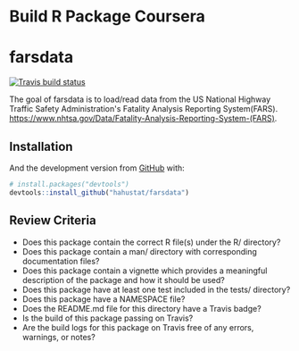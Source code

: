 # Build R Package Coursera

<!-- README.md is generated from README.Rmd. Please edit that file -->



# farsdata

<!-- badges: start -->
[![Travis build status](https://travis-ci.com/hahustat/farsdata.svg?branch=master)](https://travis-ci.com/hahustat/farsdata)
<!-- badges: end -->

The goal of farsdata is to load/read data from the US National Highway Traffic Safety Administration's Fatality Analysis Reporting System(FARS). https://www.nhtsa.gov/Data/Fatality-Analysis-Reporting-System-(FARS).

## Installation

And the development version from [GitHub](https://github.com/hahustat/farsdata) with:

``` r
# install.packages("devtools")
devtools::install_github("hahustat/farsdata")
```
## Review Criteria


* Does this package contain the correct R file(s) under the R/ directory?
* Does this package contain a man/ directory with corresponding documentation files?
* Does this package contain a vignette which provides a meaningful description of the package and how it should be used?
* Does this package have at least one test included in the tests/ directory?
* Does this package have a NAMESPACE file?
* Does the README.md file for this directory have a Travis badge?
* Is the build of this package passing on Travis?
* Are the build logs for this package on Travis free of any errors, warnings, or notes?
